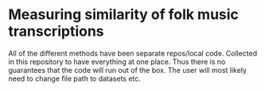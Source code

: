 # Measuring similarity of folk music transcriptions

All of the different methods have been separate repos/local code. Collected in this repository to have everything at one place. Thus there is no guarantees that the code will run out of the box. The user will most likely need to change file path to datasets etc.
